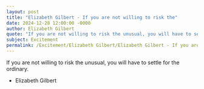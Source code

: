 ```yaml
---
layout: post
title: "Elizabeth Gilbert - If you are not willing to risk the"
date: 2024-12-28 12:00:00 -0000
author: Elizabeth Gilbert
quote: "If you are not willing to risk the unusual, you will have to settle for the ordinary."
subject: Excitement
permalink: /Excitement/Elizabeth Gilbert/Elizabeth Gilbert - If you are not willing to risk the
---
```


If you are not willing to risk the unusual, you will have to settle for the ordinary.

- Elizabeth Gilbert
